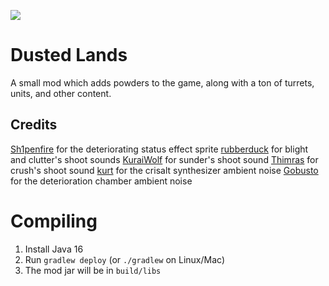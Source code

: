 ![](https://github.com/KayyAyeAre/Dusted-Lands/blob/main/assets/banner.png) 
# Dusted Lands
A small mod which adds powders to the game, along with a ton of turrets, units, and other content.
## Credits
[Sh1penfire](https://github.com/Sh1penfire) for the deteriorating status effect sprite
[rubberduck](https://opengameart.org/users/rubberduck) for blight and clutter's shoot sounds
[KuraiWolf](https://opengameart.org/users/kuraiwolf) for sunder's shoot sound
[Thimras](https://opengameart.org/users/thimras) for crush's shoot sound
[kurt](https://opengameart.org/users/kurt) for the crisalt synthesizer ambient noise
[Gobusto](https://opengameart.org/users/gobusto) for the deterioration chamber ambient noise
# Compiling
1. Install Java 16
2. Run `gradlew deploy` (or `./gradlew` on Linux/Mac) 
3. The mod jar will be in `build/libs`
